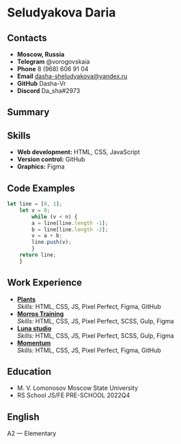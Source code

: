 # Seludyakova Daria
## Contacts
* **Moscow, Russia**
* **Telegram** @vorogovskaia
* **Phone** 8 (968) 606 91 04
* **Email** dasha-sheludyakova@yandex.ru
* **GitHub** Dasha-Vr
* **Discord** Da_sha#2973
## Summary

## Skills
* **Web development:** HTML, CSS, JavaScript
* **Version control:** GitHub
* **Graphics:** Figma
## Code Examples
```javascript
let line = [0, 1];
    let v = 0;
        while (v < n) {
        a = line[line.length -1];
        b = line[line.length -2];
        v = a + b;
        line.push(v);
        }
    return line;
    }
```
## Work Experience 
* **[Plants](https://dasha-vr.github.io/Plants/)**     
*Skills:* HTML, CSS, JS, Pixel Perfect, Figma, GitHub
* **[Morros Training](https://dasha-vr.github.io/Morros-training/)**    
  *Skills:* HTML, CSS, JS, Pixel Perfect, SCSS, Gulp, Figma
* **[Luna studio](https://dasha-vr.github.io/LunaStudio/)**  
  *Skills:* HTML, CSS, JS, Pixel Perfect, SCSS, Gulp, Figma
* **[Momentum](https://dasha-vr.github.io/momentum/)**  
  *Skills:* HTML, CSS, JS, Pixel Perfect, Figma, GitHub

## Education 
* M. V. Lomonosov Moscow State University  
* RS School JS/FE PRE-SCHOOL 2022Q4

## English
A2 — Elementary
